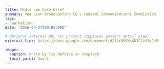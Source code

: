 ```yaml
---
title: Media Law Case Brief
summary: Red Lion Broadcasting Co v Federal Communications Commission
tags:
- Journalism
date: "2016-04-27T00:00:00Z"

# Optional external URL for project (replaces project detail page).
external_link: https://docs.google.com/document/d/14c5S9WaSNIC2vVJvJe5x_yzx4lFm9Cn_y9_PB6ubZug/edit?usp=sharing

image:
  caption: Photo by Toa Heftiba on Unsplash
  focal_point: Smart
---
```

